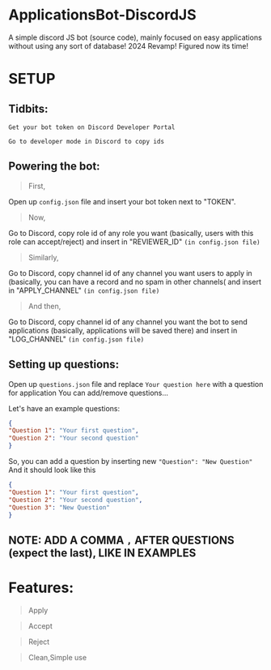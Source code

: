 # ApplicationsBot-DiscordJS 
A simple discord JS bot (source code), mainly focused on easy applications without using any sort of database! 2024 Revamp! Figured now its time!

# SETUP
## Tidbits:
`Get your bot token on Discord Developer Portal`

`Go to developer mode in Discord to copy ids`
## Powering the bot:
> First,

Open up `config.json` file and insert your bot token next to "TOKEN".

> Now,

Go to Discord, copy role id of any role you want (basically, users with this role can accept/reject) and insert in "REVIEWER_ID" `(in config.json file)`

> Similarly,

Go to Discord, copy channel id of any channel you want users to apply in (basically, you can have a record and no spam in other channels( and insert in "APPLY_CHANNEL" `(in config.json file)`

> And then,

Go to Discord, copy channel id of any channel you want the bot to send applications (basically, applications will be saved there) and insert in "LOG_CHANNEL" `(in config.json file)`

## Setting up questions:
Open up `questions.json` file and replace `Your question here` with a question for application
You can add/remove questions...

Let's have an example questions:
```json
{
"Question 1": "Your first question",
"Question 2": "Your second question"
}
```
So, you can add a question by inserting new `"Question": "New Question"`
And it should look like this
```json
{
"Question 1": "Your first question",
"Question 2": "Your second question",
"Question 3": "New Question"
}
```
## NOTE: ADD A COMMA `,` AFTER QUESTIONS (expect the last), LIKE IN EXAMPLES

# Features:
> Apply

> Accept

> Reject

> Clean,Simple use
